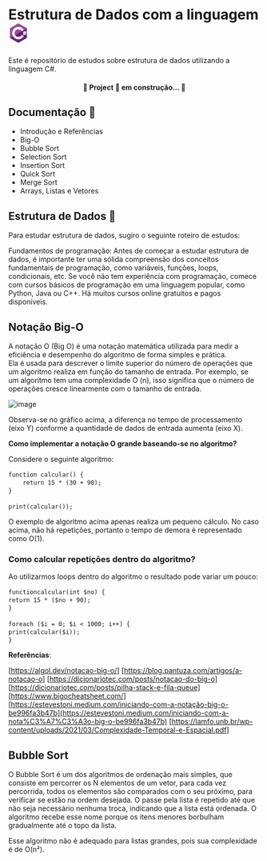# Estrutura de Dados com a linguagem <img src="https://raw.githubusercontent.com/devicons/devicon/master/icons/csharp/csharp-original.svg" alt="csharp" width="40" height="40"/> </a> 

Este é repositório de estudos sobre estrutura de dados utilizando a linguagem C#.<br/>

 <h4 align="center"> 
	🚧  Project 🚀 em construção...  🚧
 </h4>

## Documentação 📝<br/>

- Introdução e Referências
- Big-O
- Bubble Sort
- Selection Sort
- Insertion Sort
- Quick Sort
- Merge Sort
- Arrays, Listas e Vetores <br/>

 ## Estrutura de Dados 🧮

Para estudar estrutura de dados, sugiro o seguinte roteiro de estudos:<br/>

Fundamentos de programação: Antes de começar a estudar estrutura de dados, é importante ter uma sólida compreensão dos conceitos fundamentais de programação,
como variáveis, funções, loops, condicionais, etc. Se você não tem experiência com programação, comece com cursos básicos de programação em uma linguagem popular, 
como Python, Java ou C++. Há muitos cursos online gratuitos e pagos disponíveis. <br/>

## Notação Big-O <br/>

A notação O (Big O) é uma notação matemática utilizada para medir a eficiência e desempenho do algoritmo de forma simples e prática. <br/>
Ela é usada para descrever o limite superior do número de operações que um algoritmo realiza em função do tamanho de entrada. Por exemplo, se um algoritmo tem uma complexidade O (n), isso significa que o número de operações cresce linearmente com o tamanho de entrada.

![image](https://github.com/JessicaNathany/algoritmos-estrutura-dados/assets/11943572/c368e547-e619-4e75-9e37-c6c39a86ac37)


Observa-se no gráfico acima, a diferença no tempo de processamento (eixo Y) conforme a quantidade de dados de entrada aumenta (eixo X).<br/>

****Como implementar a notação O grande baseando-se no algoritmo?****

Considere o seguinte algoritmo:


```
function calcular() {
    return 15 * (30 + 90);
}

print(calcular());

```
O exemplo de algoritmo acima apenas realiza um pequeno cálculo. No caso acima, não há repetições, portanto o tempo de demora é representado como O(1).

### **Como calcular repetições dentro do algoritmo?**

Ao utilizarmos loops dentro do algoritmo o resultado pode variar um pouco:

```
functioncalcular(int $no) {
return 15 * ($no + 90);
}

foreach ($i = 0; $i < 1000; i++) {
print(calcular($i));
}

```

**Referências**: 

[https://algol.dev/notacao-big-o/]
[https://blog.pantuza.com/artigos/a-notacao-o]
[https://dicionariotec.com/posts/notacao-do-big-o]
[https://dicionariotec.com/posts/pilha-stack-e-fila-queue]
[https://www.bigocheatsheet.com/]
[https://estevestoni.medium.com/iniciando-com-a-notação-big-o-be996fa3b47b](https://estevestoni.medium.com/iniciando-com-a-nota%C3%A7%C3%A3o-big-o-be996fa3b47b)
[https://lamfo.unb.br/wp-content/uploads/2021/03/Complexidade-Temporal-e-Espacial.pdf] <br />


## Bubble Sort <br/>

O Bubble Sort é um dos algoritmos de ordenação mais simples, que consiste em percorrer os N elementos de um vetor, para cada vez percorrida, todos os elementos são comparados com o seu próximo, para verificar se estão na ordem desejada. O passe pela lista é repetido até que não seja necessário nenhuma troca, indicando que a lista está ordenada. O algoritmo recebe esse nome porque os itens menores borbulham gradualmente até o topo da lista.

Esse algoritmo não é adequado para listas grandes, pois sua complexidade é de O(n²).
